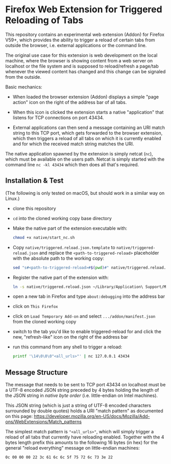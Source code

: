 # Firefox Web Extension for Triggered Reloading of Tabs

This repository contains an experimental web extension (Addon) for Firefox V59+,
which provides the ability to trigger a reload of certain tabs from outside the
browser, i.e. external applications or the command line.

The original use case for this extension is web development on the local
machine, where the browser is showing content from a web server on localhost or
the file system and is supposed to reload/refresh a page/tab whenever the
viewed content has changed and this change can be signaled from the outside.

Basic mechanics:

- When loaded the browser extension (Addon) displays a simple "page action"
  icon on the right of the address bar of all tabs.

- When this icon is clicked the extension starts a native "application" that
  listens for TCP connections on port 43434.

- External applications can then send a message containing an URI match string
  to this TCP port, which gets forwarded to the browser extension, which then
  triggers a reload of all tabs on which it is currently enabled and for which
  the received match string matches the URI.

The native application spawned by the extension is simply netcat (`nc`), which
must be available on the users path. Netcat is simply started with the command
line `nc -kl 43434` which then does all that's required.


## Installation & Test

(The following is only tested on macOS, but should work in a similar way on
Linux.)

- clone this repository

- `cd` into the cloned working copy base directory

- Make the native part of the extension executable with:

  ```bash
  chmod +x native/start_nc.sh
  ```

- Copy `native/triggered.reload.json.template` to `native/triggered-reload.json`
  and replace the `<path-to-triggered-reload>` placeholder with the absolute
  path to the working copy:

  ```bash
  sed "s#<path-to-triggered-reload>#$(pwd)#" native/triggered.reload.json.template > native/triggered.reload.json
  ```

- Register the native part of the extension with:

  ```bash
  ln -s native/triggered.reload.json ~/Library/Application\ Support/Mozilla/NativeMessagingHosts/triggered.reload.json
  ```

- open a new tab in Firefox and type `about:debugging` into the address bar

- click on `This Firefox`

- click on `Load Temporary Add-on` and select `.../addon/manifest.json` from
  the cloned working copy

- switch to the tab you'd like to enable triggered-reload for and click the
  new, "refresh-like" icon on the right of the address bar

- run this command from any shell to trigger a reload:

  ```bash
  printf '\14\0\0\0"<all_urls>"' | nc 127.0.0.1 43434
  ```


## Message Structure

The message that needs to be sent to TCP port 43434 on localhost must be a
UTF-8 encoded JSON string preceded by 4 bytes holding the length of the JSON
string in *native byte order* (i.e. little-endian on Intel machines).

This JSON string (which is just a string of UTF-8 encoded characters surrounded
by double quotes) holds a URI "match pattern" as documented on this page:
https://developer.mozilla.org/en-US/docs/Mozilla/Add-ons/WebExtensions/Match_patterns

The simplest match pattern is `"<all_urls>"`, which will simply trigger a
reload of all tabs that currently have reloading enabled. Together with the 4
bytes length prefix this amounts to the following 16 bytes (in hex) for the
general "reload everything" message on little-endian machines:

```
0c 00 00 00 22 3c 61 6c 6c 5f 75 72 6c 73 3e 22
```
